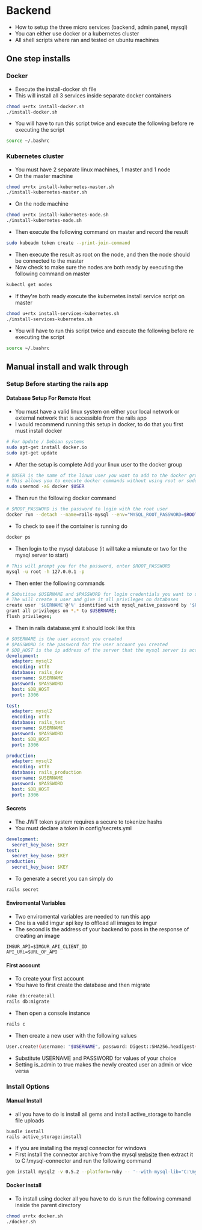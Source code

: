 # Backend
* How to setup the three micro services (backend, admin panel, mysql)
* You can either use docker or a kubernetes cluster
* All shell scripts where ran and tested on ubuntu machines

## One step installs

### Docker
* Execute the install-docker sh file
* This will install all 3 services inside separate docker containers
```bash
chmod u+rtx install-docker.sh
./install-docker.sh
```
* You will have to run this script twice and execute the following before re executing the script
```bash
source ~/.bashrc
```

### Kubernetes cluster
* You must have 2 separate linux machines, 1 master and 1 node
* On the master machine
```bash
chmod u+rtx install-kubernetes-master.sh
./install-kubernetes-master.sh
```
* On the node machine
```bash
chmod u+rtx install-kubernetes-node.sh
./install-kubernetes-node.sh
```
* Then execute the following command on master and record the result
```bash
sudo kubeadm token create --print-join-command
```
* Then execute the result as root on the node, and then the node should be connected to the master
* Now check to make sure the nodes are both ready by executing the following command on master
```bash
kubectl get nodes
```
* If they're both ready execute the kubernetes install service script on master
```bash
chmod u+rtx install-services-kubernetes.sh
./install-services-kubernetes.sh
```
* You will have to run this script twice and execute the following before re executing the script
```bash
source ~/.bashrc
```

## Manual install and walk through

### Setup Before starting the rails app

#### Database Setup For Remote Host
* You must have a valid linux system on either your local network or external network that is accessible from the rails app
* I would recommend running this setup in docker, to do that you first must install docker
```bash
# For Update / Debian systems
sudo apt-get install docker.io
sudo apt-get update
```
* After the setup is complete Add your linux user to the docker group
```bash
# $USER is the name of the linux user you want to add to the docker group
# This allows you to execute docker commands without using root or sudo
sudo usermod -aG docker $USER
```
* Then run the following docker command
```bash
# $ROOT_PASSWORD is the password to login with the root user
docker run --detach --name=rails-mysql --env="MYSQL_ROOT_PASSWORD=$ROOT_PASSWORD" --network="host" mysql
```
* To check to see if the container is running do
```bash
docker ps
```
* Then login to the mysql database (it will take a miunute or two for the mysql server to start)
```bash
# This will prompt you for the password, enter $ROOT_PASSWORD
mysql -u root -h 127.0.0.1 -p
```
* Then enter the following commands
```bash
# Substitue $USERNAME and $PASSWORD for login credentials you want to use in your rails app
# The will create a user and give it all privileges on databases
create user '$UERNAME'@'%' identified with mysql_native_password by '$PASSWORD';
grant all privileges on *.* to $USERNAME;
flush privileges;
```
* Then in rails database.yml it should look like this
```yml
# $USERNAME is the user account you created
# $PASSWORD is the password for the user account you created
# $DB_HOST is the ip address of the server that the mysql server is accessible from
development:
  adapter: mysql2
  encoding: utf8
  database: rails_dev
  username: $USERNAME
  password: $PASSWORD
  host: $DB_HOST
  port: 3306

test:
  adapter: mysql2
  encoding: utf8
  database: rails_test
  username: $USERNAME
  password: $PASSWORD
  host: $DB_HOST
  port: 3306

production:
  adapter: mysql2
  encoding: utf8
  database: rails_production
  username: $USERNAME
  password: $PASSWORD
  host: $DB_HOST
  port: 3306
```

#### Secrets
* The JWT token system requires a secure to tokenize hashs
* You must declare a token in config/secrets.yml 
```yml
development:
  secret_key_base: $KEY
test:
  secret_key_base: $KEY
production:
  secret_key_base: $KEY
```
* To generate a secret you can simply do
```bash
rails secret
```

#### Enviromental Variables
* Two enviromental variables are needed to run this app
* One is a valid imgur api key to offload all images to imgur
* The second is the address of your backend to pass in the response of creating an image
```
IMGUR_API=$IMGUR_API_CLIENT_ID
API_URL=$URL_OF_API
```

#### First account
* To create your first account 
* You have to first create the database and then migrate
```bash
rake db:create:all
rails db:migrate
```
* Then open a console instance
```bash
rails c
```
* Then create a new user with the following values
```bash
User.create!(username: "$USERNAME", password: Digest::SHA256.hexdigest("$PASSWORD"), is_admin: true)
```
* Substitute USERNAME and PASSWORD for values of your choice
* Setting is_admin to true makes the newly created user an admin or vice versa

### Install Options

#### Manual Install
* all you have to do is install all gems and install active_storage to handle file uploads
```
bundle install
rails active_storage:install
```
* If you are installing the mysql connector for windows
* First install the connector archive from the mysql [website](https://downloads.mysql.com/archives/c-odbc/) then extract it to C:\mysql-connector and run the following command
```bash
gem install mysql2 -v 0.5.2 --platform=ruby -- '--with-mysql-lib="C:\mysql-connector\lib" --with-mysql-include="C:\mysql-connector\include" --with-mysql-dir="C:\mysql-connector"'
```

#### Docker install
* To install using docker all you have to do is run the following command inside the parent directory
```bash
chmod u+rtx docker.sh
./docker.sh
```